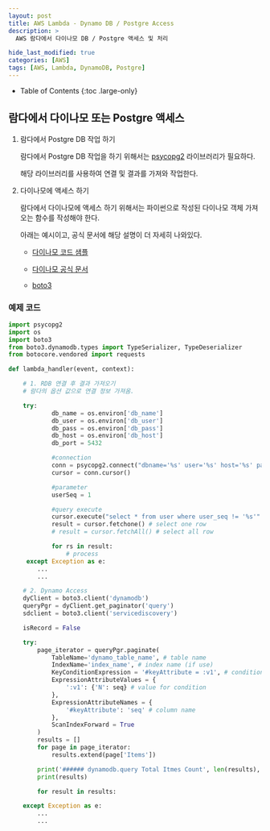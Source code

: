 ```yaml
---
layout: post
title: AWS Lambda - Dynamo DB / Postgre Access
description: >
  AWS 람다에서 다이나모 DB / Postgre 액세스 및 처리

hide_last_modified: true
categories: [AWS]
tags: [AWS, Lambda, DynamoDB, Postgre]
---
```


- Table of Contents
  {:toc .large-only}

## 람다에서 다이나모 또는 Postgre 액세스

1. 람다에서 Postgre DB 작업 하기

    람다에서 Postgre DB 작업을 하기 위해서는 [psycopg2](https://pypi.org/project/psycopg2/) 라이브러리가 필요하다.

    해당 라이브러리를 사용하여 연결 및 결과를 가져와 작업한다.

2. 다이나모에 액세스 하기

    람다에서 다이나모에 액세스 하기 위해서는 파이썬으로 작성된 다이나모 객체 가져오는 함수를 작성해야 한다.

    아래는 예시이고, 공식 문서에 해당 설명이 더 자세히 나와있다. 

    - [다이나모 코드 샘플](https://docs.aws.amazon.com/ko_kr/amazondynamodb/latest/developerguide/example_dynamodb_CreateTable_section.html)

    - [다이나모 공식 문서](https://docs.aws.amazon.com/ko_kr/amazondynamodb/latest/developerguide/GettingStartedDynamoDB.html)

    - [boto3](https://boto3.amazonaws.com/v1/documentation/api/latest/index.html)


### 예제 코드

```python
import psycopg2
import os
import boto3
from boto3.dynamodb.types import TypeSerializer, TypeDeserializer
from botocore.vendored import requests

def lambda_handler(event, context):

    # 1. RDB 연결 후 결과 가져오기
    # 람다의 옵션 값으로 연결 정보 가져옴.

    try:
            db_name = os.environ['db_name']
            db_user = os.environ['db_user']
            db_pass = os.environ['db_pass']
            db_host = os.environ['db_host']
            db_port = 5432

            #connection
            conn = psycopg2.connect("dbname='%s' user='%s' host='%s' password='%s'" % (db_name, db_user, db_host, db_pass))
            cursor = conn.cursor()

            #parameter
            userSeq = 1

            #query execute
            cursor.execute("select * from user where user_seq != '%s'" % (userSeq))
            result = cursor.fetchone() # select one row
            # result = cursor.fetchAll() # select all row

            for rs in result:
                # process
     except Exception as e:
        ...
        ...

    # 2. Dynamo Access
    dyClient = boto3.client('dynamodb')
    queryPgr = dyClient.get_paginator('query')
    sdclient = boto3.client('servicediscovery')

    isRecord = False

    try:
        page_iterator = queryPgr.paginate(
            TableName='dynamo_table_name', # table name
            IndexName='index_name', # index name (if use)
            KeyConditionExpression = '#keyAttribute = :v1', # condition
            ExpressionAttributeValues = { 
                ':v1': {'N': seq} # value for condition
            },
            ExpressionAttributeNames = {
                '#keyAttribute': 'seq' # column name
            },
            ScanIndexForward = True
        )
        results = []
        for page in page_iterator:
            results.extend(page['Items'])

        print('###### dynamodb.query Total Itmes Count', len(results), ' #####')
        print(results)

        for result in results:

    except Exception as e:
        ...
        ...
```
